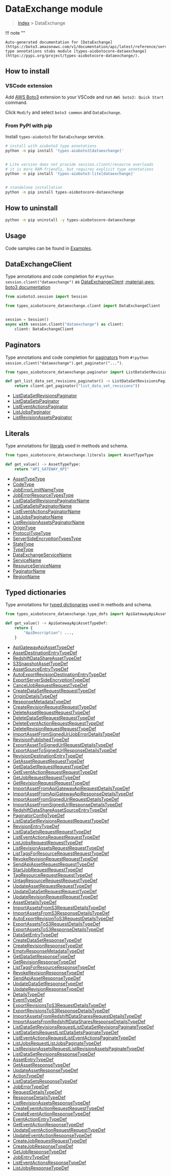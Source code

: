 # DataExchange module

> [Index](../README.md) > DataExchange


!!! note ""

    Auto-generated documentation for [DataExchange](https://boto3.amazonaws.com/v1/documentation/api/latest/reference/services/dataexchange.html#DataExchange)
    type annotations stubs module [types-aiobotocore-dataexchange](https://pypi.org/project/types-aiobotocore-dataexchange/).

## How to install

### VSCode extension

Add [AWS Boto3](https://marketplace.visualstudio.com/items?itemName=Boto3typed.boto3-ide)
extension to your VSCode and run `AWS boto3: Quick Start` command.

Click `Modify` and select `boto3 common` and `DataExchange`.

### From PyPI with pip

Install `types-aioboto3` for `DataExchange` service.

```bash
# install with aioboto3 type annotations
python -m pip install 'types-aioboto3[dataexchange]'


# Lite version does not provide session.client/resource overloads
# it is more RAM-friendly, but requires explicit type annotations
python -m pip install 'types-aioboto3-lite[dataexchange]'


# standalone installation
python -m pip install types-aiobotocore-dataexchange
```



## How to uninstall

```bash
python -m pip uninstall -y types-aiobotocore-dataexchange
```

## Usage

Code samples can be found in [Examples](./usage.md).

## DataExchangeClient

Type annotations and code completion for  `#!python session.client("dataexchange")` as [DataExchangeClient](./client.md)
[:material-aws: boto3 documentation](https://boto3.amazonaws.com/v1/documentation/api/latest/reference/services/dataexchange.html#DataExchange.Client)

```python title="Usage example"
from aioboto3.session import Session

from types_aiobotocore_dataexchange.client import DataExchangeClient


session = Session()
async with session.client("dataexchange") as client:
    client: DataExchangeClient
```


## Paginators

Type annotations and code completion for
[paginators](./paginators.md)
from `#!python session.client("dataexchange").get_paginator("...")`.

```python title="Usage example"
from types_aiobotocore_dataexchange.paginator import ListDataSetRevisionsPaginator

def get_list_data_set_revisions_paginator() -> ListDataSetRevisionsPaginator:
    return client.get_paginator("list_data_set_revisions"))
```

- [ListDataSetRevisionsPaginator](./paginators.md#listdatasetrevisionspaginator)
- [ListDataSetsPaginator](./paginators.md#listdatasetspaginator)
- [ListEventActionsPaginator](./paginators.md#listeventactionspaginator)
- [ListJobsPaginator](./paginators.md#listjobspaginator)
- [ListRevisionAssetsPaginator](./paginators.md#listrevisionassetspaginator)








## Literals

Type annotations for [literals](./literals.md) used in methods and schema.

```python title="Usage example"
from types_aiobotocore_dataexchange.literals import AssetTypeType

def get_value() -> AssetTypeType:
    return "API_GATEWAY_API"
```

- [AssetTypeType](./literals.md#assettypetype)
- [CodeType](./literals.md#codetype)
- [JobErrorLimitNameType](./literals.md#joberrorlimitnametype)
- [JobErrorResourceTypesType](./literals.md#joberrorresourcetypestype)
- [ListDataSetRevisionsPaginatorName](./literals.md#listdatasetrevisionspaginatorname)
- [ListDataSetsPaginatorName](./literals.md#listdatasetspaginatorname)
- [ListEventActionsPaginatorName](./literals.md#listeventactionspaginatorname)
- [ListJobsPaginatorName](./literals.md#listjobspaginatorname)
- [ListRevisionAssetsPaginatorName](./literals.md#listrevisionassetspaginatorname)
- [OriginType](./literals.md#origintype)
- [ProtocolTypeType](./literals.md#protocoltypetype)
- [ServerSideEncryptionTypesType](./literals.md#serversideencryptiontypestype)
- [StateType](./literals.md#statetype)
- [TypeType](./literals.md#typetype)
- [DataExchangeServiceName](./literals.md#dataexchangeservicename)
- [ServiceName](./literals.md#servicename)
- [ResourceServiceName](./literals.md#resourceservicename)
- [PaginatorName](./literals.md#paginatorname)
- [RegionName](./literals.md#regionname)




## Typed dictionaries

Type annotations for [typed dictionaries](./type_defs.md) used in methods and schema.

```python title="Usage example"
from types_aiobotocore_dataexchange.type_defs import ApiGatewayApiAssetTypeDef

def get_value() -> ApiGatewayApiAssetTypeDef:
    return {
        "ApiDescription": ...,
    }
```

- [ApiGatewayApiAssetTypeDef](./type_defs.md#apigatewayapiassettypedef)
- [AssetDestinationEntryTypeDef](./type_defs.md#assetdestinationentrytypedef)
- [RedshiftDataShareAssetTypeDef](./type_defs.md#redshiftdatashareassettypedef)
- [S3SnapshotAssetTypeDef](./type_defs.md#s3snapshotassettypedef)
- [AssetSourceEntryTypeDef](./type_defs.md#assetsourceentrytypedef)
- [AutoExportRevisionDestinationEntryTypeDef](./type_defs.md#autoexportrevisiondestinationentrytypedef)
- [ExportServerSideEncryptionTypeDef](./type_defs.md#exportserversideencryptiontypedef)
- [CancelJobRequestRequestTypeDef](./type_defs.md#canceljobrequestrequesttypedef)
- [CreateDataSetRequestRequestTypeDef](./type_defs.md#createdatasetrequestrequesttypedef)
- [OriginDetailsTypeDef](./type_defs.md#origindetailstypedef)
- [ResponseMetadataTypeDef](./type_defs.md#responsemetadatatypedef)
- [CreateRevisionRequestRequestTypeDef](./type_defs.md#createrevisionrequestrequesttypedef)
- [DeleteAssetRequestRequestTypeDef](./type_defs.md#deleteassetrequestrequesttypedef)
- [DeleteDataSetRequestRequestTypeDef](./type_defs.md#deletedatasetrequestrequesttypedef)
- [DeleteEventActionRequestRequestTypeDef](./type_defs.md#deleteeventactionrequestrequesttypedef)
- [DeleteRevisionRequestRequestTypeDef](./type_defs.md#deleterevisionrequestrequesttypedef)
- [ImportAssetFromSignedUrlJobErrorDetailsTypeDef](./type_defs.md#importassetfromsignedurljoberrordetailstypedef)
- [RevisionPublishedTypeDef](./type_defs.md#revisionpublishedtypedef)
- [ExportAssetToSignedUrlRequestDetailsTypeDef](./type_defs.md#exportassettosignedurlrequestdetailstypedef)
- [ExportAssetToSignedUrlResponseDetailsTypeDef](./type_defs.md#exportassettosignedurlresponsedetailstypedef)
- [RevisionDestinationEntryTypeDef](./type_defs.md#revisiondestinationentrytypedef)
- [GetAssetRequestRequestTypeDef](./type_defs.md#getassetrequestrequesttypedef)
- [GetDataSetRequestRequestTypeDef](./type_defs.md#getdatasetrequestrequesttypedef)
- [GetEventActionRequestRequestTypeDef](./type_defs.md#geteventactionrequestrequesttypedef)
- [GetJobRequestRequestTypeDef](./type_defs.md#getjobrequestrequesttypedef)
- [GetRevisionRequestRequestTypeDef](./type_defs.md#getrevisionrequestrequesttypedef)
- [ImportAssetFromApiGatewayApiRequestDetailsTypeDef](./type_defs.md#importassetfromapigatewayapirequestdetailstypedef)
- [ImportAssetFromApiGatewayApiResponseDetailsTypeDef](./type_defs.md#importassetfromapigatewayapiresponsedetailstypedef)
- [ImportAssetFromSignedUrlRequestDetailsTypeDef](./type_defs.md#importassetfromsignedurlrequestdetailstypedef)
- [ImportAssetFromSignedUrlResponseDetailsTypeDef](./type_defs.md#importassetfromsignedurlresponsedetailstypedef)
- [RedshiftDataShareAssetSourceEntryTypeDef](./type_defs.md#redshiftdatashareassetsourceentrytypedef)
- [PaginatorConfigTypeDef](./type_defs.md#paginatorconfigtypedef)
- [ListDataSetRevisionsRequestRequestTypeDef](./type_defs.md#listdatasetrevisionsrequestrequesttypedef)
- [RevisionEntryTypeDef](./type_defs.md#revisionentrytypedef)
- [ListDataSetsRequestRequestTypeDef](./type_defs.md#listdatasetsrequestrequesttypedef)
- [ListEventActionsRequestRequestTypeDef](./type_defs.md#listeventactionsrequestrequesttypedef)
- [ListJobsRequestRequestTypeDef](./type_defs.md#listjobsrequestrequesttypedef)
- [ListRevisionAssetsRequestRequestTypeDef](./type_defs.md#listrevisionassetsrequestrequesttypedef)
- [ListTagsForResourceRequestRequestTypeDef](./type_defs.md#listtagsforresourcerequestrequesttypedef)
- [RevokeRevisionRequestRequestTypeDef](./type_defs.md#revokerevisionrequestrequesttypedef)
- [SendApiAssetRequestRequestTypeDef](./type_defs.md#sendapiassetrequestrequesttypedef)
- [StartJobRequestRequestTypeDef](./type_defs.md#startjobrequestrequesttypedef)
- [TagResourceRequestRequestTypeDef](./type_defs.md#tagresourcerequestrequesttypedef)
- [UntagResourceRequestRequestTypeDef](./type_defs.md#untagresourcerequestrequesttypedef)
- [UpdateAssetRequestRequestTypeDef](./type_defs.md#updateassetrequestrequesttypedef)
- [UpdateDataSetRequestRequestTypeDef](./type_defs.md#updatedatasetrequestrequesttypedef)
- [UpdateRevisionRequestRequestTypeDef](./type_defs.md#updaterevisionrequestrequesttypedef)
- [AssetDetailsTypeDef](./type_defs.md#assetdetailstypedef)
- [ImportAssetsFromS3RequestDetailsTypeDef](./type_defs.md#importassetsfroms3requestdetailstypedef)
- [ImportAssetsFromS3ResponseDetailsTypeDef](./type_defs.md#importassetsfroms3responsedetailstypedef)
- [AutoExportRevisionToS3RequestDetailsTypeDef](./type_defs.md#autoexportrevisiontos3requestdetailstypedef)
- [ExportAssetsToS3RequestDetailsTypeDef](./type_defs.md#exportassetstos3requestdetailstypedef)
- [ExportAssetsToS3ResponseDetailsTypeDef](./type_defs.md#exportassetstos3responsedetailstypedef)
- [DataSetEntryTypeDef](./type_defs.md#datasetentrytypedef)
- [CreateDataSetResponseTypeDef](./type_defs.md#createdatasetresponsetypedef)
- [CreateRevisionResponseTypeDef](./type_defs.md#createrevisionresponsetypedef)
- [EmptyResponseMetadataTypeDef](./type_defs.md#emptyresponsemetadatatypedef)
- [GetDataSetResponseTypeDef](./type_defs.md#getdatasetresponsetypedef)
- [GetRevisionResponseTypeDef](./type_defs.md#getrevisionresponsetypedef)
- [ListTagsForResourceResponseTypeDef](./type_defs.md#listtagsforresourceresponsetypedef)
- [RevokeRevisionResponseTypeDef](./type_defs.md#revokerevisionresponsetypedef)
- [SendApiAssetResponseTypeDef](./type_defs.md#sendapiassetresponsetypedef)
- [UpdateDataSetResponseTypeDef](./type_defs.md#updatedatasetresponsetypedef)
- [UpdateRevisionResponseTypeDef](./type_defs.md#updaterevisionresponsetypedef)
- [DetailsTypeDef](./type_defs.md#detailstypedef)
- [EventTypeDef](./type_defs.md#eventtypedef)
- [ExportRevisionsToS3RequestDetailsTypeDef](./type_defs.md#exportrevisionstos3requestdetailstypedef)
- [ExportRevisionsToS3ResponseDetailsTypeDef](./type_defs.md#exportrevisionstos3responsedetailstypedef)
- [ImportAssetsFromRedshiftDataSharesRequestDetailsTypeDef](./type_defs.md#importassetsfromredshiftdatasharesrequestdetailstypedef)
- [ImportAssetsFromRedshiftDataSharesResponseDetailsTypeDef](./type_defs.md#importassetsfromredshiftdatasharesresponsedetailstypedef)
- [ListDataSetRevisionsRequestListDataSetRevisionsPaginateTypeDef](./type_defs.md#listdatasetrevisionsrequestlistdatasetrevisionspaginatetypedef)
- [ListDataSetsRequestListDataSetsPaginateTypeDef](./type_defs.md#listdatasetsrequestlistdatasetspaginatetypedef)
- [ListEventActionsRequestListEventActionsPaginateTypeDef](./type_defs.md#listeventactionsrequestlisteventactionspaginatetypedef)
- [ListJobsRequestListJobsPaginateTypeDef](./type_defs.md#listjobsrequestlistjobspaginatetypedef)
- [ListRevisionAssetsRequestListRevisionAssetsPaginateTypeDef](./type_defs.md#listrevisionassetsrequestlistrevisionassetspaginatetypedef)
- [ListDataSetRevisionsResponseTypeDef](./type_defs.md#listdatasetrevisionsresponsetypedef)
- [AssetEntryTypeDef](./type_defs.md#assetentrytypedef)
- [GetAssetResponseTypeDef](./type_defs.md#getassetresponsetypedef)
- [UpdateAssetResponseTypeDef](./type_defs.md#updateassetresponsetypedef)
- [ActionTypeDef](./type_defs.md#actiontypedef)
- [ListDataSetsResponseTypeDef](./type_defs.md#listdatasetsresponsetypedef)
- [JobErrorTypeDef](./type_defs.md#joberrortypedef)
- [RequestDetailsTypeDef](./type_defs.md#requestdetailstypedef)
- [ResponseDetailsTypeDef](./type_defs.md#responsedetailstypedef)
- [ListRevisionAssetsResponseTypeDef](./type_defs.md#listrevisionassetsresponsetypedef)
- [CreateEventActionRequestRequestTypeDef](./type_defs.md#createeventactionrequestrequesttypedef)
- [CreateEventActionResponseTypeDef](./type_defs.md#createeventactionresponsetypedef)
- [EventActionEntryTypeDef](./type_defs.md#eventactionentrytypedef)
- [GetEventActionResponseTypeDef](./type_defs.md#geteventactionresponsetypedef)
- [UpdateEventActionRequestRequestTypeDef](./type_defs.md#updateeventactionrequestrequesttypedef)
- [UpdateEventActionResponseTypeDef](./type_defs.md#updateeventactionresponsetypedef)
- [CreateJobRequestRequestTypeDef](./type_defs.md#createjobrequestrequesttypedef)
- [CreateJobResponseTypeDef](./type_defs.md#createjobresponsetypedef)
- [GetJobResponseTypeDef](./type_defs.md#getjobresponsetypedef)
- [JobEntryTypeDef](./type_defs.md#jobentrytypedef)
- [ListEventActionsResponseTypeDef](./type_defs.md#listeventactionsresponsetypedef)
- [ListJobsResponseTypeDef](./type_defs.md#listjobsresponsetypedef)

